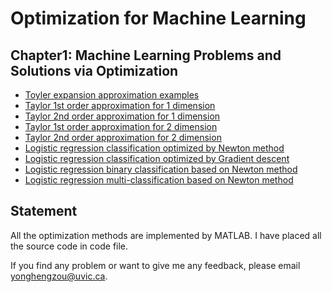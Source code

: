 # Optimization for Machine Learning
## Chapter1: Machine Learning Problems and Solutions via Optimization
- [Toyler expansion approximation examples](https://github.com/YonghengZou/Optimization-for-Machine-Learning/blob/main/markDown/a009.pdf)
- [Taylor 1st order approximation for 1 dimension](https://github.com/YonghengZou/Optimization-for-Machine-Learning/blob/main/markDown/a001_gradient1d.pdf)
- [Taylor 2nd order approximation for 1 dimension](https://github.com/YonghengZou/Optimization-for-Machine-Learning/blob/main/markDown/a002_hessian1d.pdf)
- [Taylor 1st order approximation for 2 dimension](https://github.com/YonghengZou/Optimization-for-Machine-Learning/blob/main/markDown/a003_graident2d.pdf)
- [Taylor 2nd order approximation for 2 dimension](https://github.com/YonghengZou/Optimization-for-Machine-Learning/tree/main/markDown#:~:text=4%20days%20ago-,a004_hessian2d.pdf,-Add%20files%20via)
- [Logistic regression classification optimized by Newton method](https://github.com/YonghengZou/Optimization-for-Machine-Learning/blob/main/markDown/a005_logistic_regression_newton_demo.pdf)
- [Logistic regression classification optimized by Gradient descent](https://github.com/YonghengZou/Optimization-for-Machine-Learning/blob/main/markDown/a006_logistic_regression_gradient_demo.pdf)
- [Logistic regression binary classification based on Newton method](https://github.com/YonghengZou/Optimization-for-Machine-Learning/blob/main/markDown/a007_logistic_regression_newton_binary.pdf)
- [Logistic regression multi-classification based on Newton method](https://github.com/YonghengZou/Optimization-for-Machine-Learning/blob/main/markDown/a008.pdf)

## Statement
All the optimization methods are implemented by MATLAB.
I have placed all the source code in code file. 

If you find any problem or want to give me any feedback, please email yonghengzou@uvic.ca.
